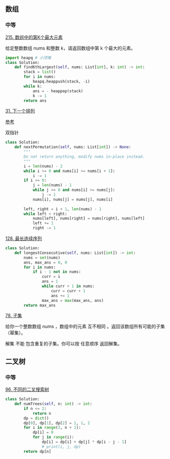 

## 数组
### 中等
[215. 数组中的第K个最大元素](https://leetcode-cn.com/problems/kth-largest-element-in-an-array/)

给定整数数组 nums 和整数 k，请返回数组中第 k 个最大的元素。

```python
import heapq # 小顶堆
class Solution:
    def findKthLargest(self, nums: List[int], k: int) -> int:
        stack = list()
        for i in nums:
            heapq.heappush(stack, -i)
        while k:
            ans = - heappop(stack)
            k -= 1
        return ans
```

[31. 下一个排列](https://leetcode-cn.com/problems/next-permutation/)

[参考](https://leetcode-cn.com/problems/next-permutation/solution/xia-yi-ge-pai-lie-by-leetcode-solution/)

双指针

```python
class Solution:
    def nextPermutation(self, nums: List[int]) -> None:
        """
        Do not return anything, modify nums in-place instead.
        """
        i = len(nums) - 2
        while i >= 0 and nums[i] >= nums[i + 1]:
            i -= 1
        if i >= 0:
            j = len(nums) - 1
            while j >= 0 and nums[i] >= nums[j]:
                j -= 1
            nums[i], nums[j] = nums[j], nums[i]
        
        left, right = i + 1, len(nums) - 1
        while left < right:
            nums[left], nums[right] = nums[right], nums[left]
            left += 1
            right -= 1
```

[128. 最长连续序列](https://leetcode-cn.com/problems/longest-consecutive-sequence/)

```python
class Solution:
    def longestConsecutive(self, nums: List[int]) -> int:
        nums = set(nums)
        ans, max_ans = 0, 0
        for i in nums:
            if i - 1 not in nums:
                curr = i 
                ans = 1 
                while curr + 1 in nums:
                    curr = curr + 1
                    ans += 1
                max_ans = max(max_ans, ans)
        return max_ans
```

[78. 子集](https://leetcode-cn.com/problems/subsets/)

给你一个整数数组 nums ，数组中的元素 互不相同 。返回该数组所有可能的子集（幂集）。

解集 不能 包含重复的子集。你可以按 任意顺序 返回解集。





## 二叉树

### 中等
[96. 不同的二叉搜索树](https://leetcode-cn.com/problems/unique-binary-search-trees/)

```python
class Solution:
    def numTrees(self, n: int) -> int:
        if n <= 2:
            return n 
        dp = dict()
        dp[0], dp[1], dp[2] = 1, 1, 2
        for i in range(3, n + 1):
            dp[i] = 0
            for j in range(i):
                dp[i] = dp[i] + dp[j] * dp[i - j - 1]
                # print(i, j, dp)
        return dp[n]
```



